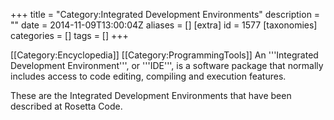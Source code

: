 +++
title = "Category:Integrated Development Environments"
description = ""
date = 2014-11-09T13:00:04Z
aliases = []
[extra]
id = 1577
[taxonomies]
categories = []
tags = []
+++

[[Category:Encyclopedia]] [[Category:ProgrammingTools]]
An '''Integrated Development Environment''', or '''IDE''', 
is a software package that normally includes access to 
code editing, compiling and execution features.

These are the Integrated Development Environments that have been described at Rosetta Code.
